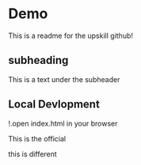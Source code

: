 # Demo

This is a readme for the upskill github!

## subheading

This is a text under the subheader

## Local Devlopment

!.open index.html in your browser

This is the official

this is different
